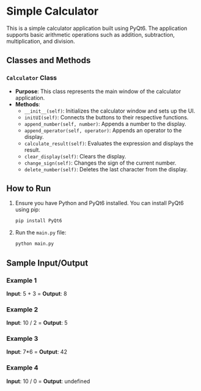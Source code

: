 # Simple Calculator

This is a simple calculator application built using PyQt6. The application supports basic arithmetic operations such as addition, subtraction, multiplication, and division.

## Classes and Methods

### `Calculator` Class
- **Purpose**: This class represents the main window of the calculator application.
- **Methods**:
  - `__init__(self)`: Initializes the calculator window and sets up the UI.
  - `initUI(self)`: Connects the buttons to their respective functions.
  - `append_number(self, number)`: Appends a number to the display.
  - `append_operator(self, operator)`: Appends an operator to the display.
  - `calculate_result(self)`: Evaluates the expression and displays the result.
  - `clear_display(self)`: Clears the display.
  - `change_sign(self)`: Changes the sign of the current number.
  - `delete_number(self)`: Deletes the last character from the display.

## How to Run

1. Ensure you have Python and PyQt6 installed. You can install PyQt6 using pip:
   ```sh
   pip install PyQt6
    ```
2. Run the `main.py` file:
    ```sh
   python main.py
    ```

## Sample Input/Output
### Example 1
**Input**: 5 + 3 = **Output**: 8



### Example 2
**Input**: 10 / 2 = **Output**: 5



### Example 3
**Input**: 7*6 = **Output**: 42


### Example 4
**Input**: 10 / 0 = **Output**: undefined

